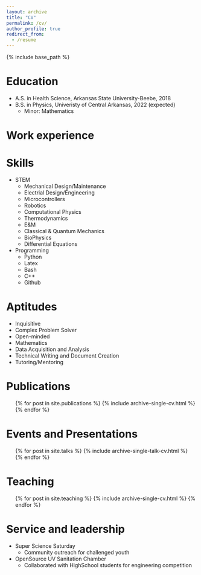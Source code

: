 ```yaml
---
layout: archive
title: "CV"
permalink: /cv/
author_profile: true
redirect_from:
  - /resume
---
```


{% include base_path %}

Education
======
* A.S. in Health Science, Arkansas State University-Beebe, 2018
* B.S. in Physics, Univeristy of Central Arkansas, 2022 (expected)
  * Minor: Mathematics

Work experience
======

  
Skills
======
* STEM
  * Mechanical Design/Maintenance
  * Electrial Design/Engineering
  * Microcontrollers
  * Robotics
  * Computational Physics
  * Thermodynamics
  * E&M
  * Classical & Quantum Mechanics
  * BioPhysics
  * Differential Equations
* Programming
  * Python
  * Latex
  * Bash
  * C++
  * Github


Aptitudes
======
* Inquisitive
* Complex Problem Solver
* Open-minded
* Mathematics
* Data Acquisition and Analysis
* Technical Writing and Document Creation
* Tutoring/Mentoring

Publications
======
  <ul>{% for post in site.publications %}
    {% include archive-single-cv.html %}
  {% endfor %}</ul>
  
Events and Presentations
======
  <ul>{% for post in site.talks %}
    {% include archive-single-talk-cv.html %}
  {% endfor %}</ul>
  
Teaching
======
  <ul>{% for post in site.teaching %}
    {% include archive-single-cv.html %}
  {% endfor %}</ul>
  
Service and leadership
======
* Super Science Saturday
  * Community outreach for challenged youth
* OpenSource UV Sanitation Chamber
  * Collaborated with HighSchool students for engineering competition
